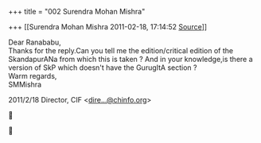 +++
title = "002 Surendra Mohan Mishra"

+++
[[Surendra Mohan Mishra	2011-02-18, 17:14:52 [Source](https://groups.google.com/g/bvparishat/c/SM9WwLAjg7w)]]



Dear Ranababu,  
Thanks for the reply.Can you tell me the edition/critical edition of the SkandapurANa from which this is taken ? And in your knowledge,is there a version of SkP which doesn't have the GurugItA section ?  
Warm regards,  
SMMishra  
  
  

2011/2/18 Director, CIF \<[dire...@chinfo.org]()\>





